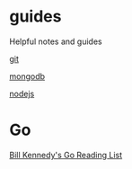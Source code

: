 # guides
Helpful notes and guides

[git](git.md)

[mongodb](mongodb.md)

[nodejs](nodejs.md)

# Go
[Bill Kennedy's Go Reading List](https://github.com/ardanlabs/gotraining/blob/master/reading/README.md)
